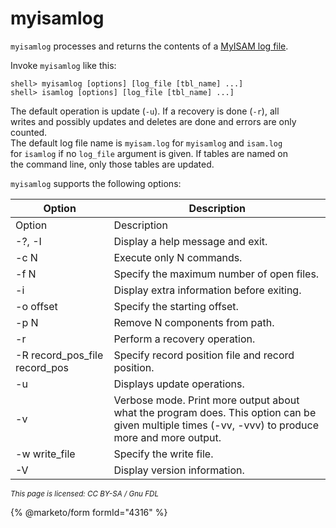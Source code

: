 # myisamlog

`myisamlog` processes and returns the contents of a [MyISAM log file](../../server-management/server-monitoring-logs/myisam-log.md).

Invoke `myisamlog` like this:

```
shell> myisamlog [options] [log_file [tbl_name] ...]
shell> isamlog [options] [log_file [tbl_name] ...]
```

The default operation is update (`-u`). If a recovery is done (`-r`), all\
writes and possibly updates and deletes are done and errors are only counted.\
The default log file name is `myisam.log` for `myisamlog` and `isam.log`\
for `isamlog` if no `log_file` argument is given. If tables are named on\
the command line, only those tables are updated.

`myisamlog` supports the following options:

| Option                           | Description                                                                                                                                       |
| -------------------------------- | ------------------------------------------------------------------------------------------------------------------------------------------------- |
| Option                           | Description                                                                                                                                       |
| -?, -I                           | Display a help message and exit.                                                                                                                  |
| -c N                             | Execute only N commands.                                                                                                                          |
| -f N                             | Specify the maximum number of open files.                                                                                                         |
| -i                               | Display extra information before exiting.                                                                                                         |
| -o offset                        | Specify the starting offset.                                                                                                                      |
| -p N                             | Remove N components from path.                                                                                                                    |
| -r                               | Perform a recovery operation.                                                                                                                     |
| -R record\_pos\_file record\_pos | Specify record position file and record position.                                                                                                 |
| -u                               | Displays update operations.                                                                                                                       |
| -v                               | Verbose mode. Print more output about what the program does. This option can be given multiple times (-vv, -vvv) to produce more and more output. |
| -w write\_file                   | Specify the write file.                                                                                                                           |
| -V                               | Display version information.                                                                                                                      |

<sub>_This page is licensed: CC BY-SA / Gnu FDL_</sub>

{% @marketo/form formId="4316" %}
